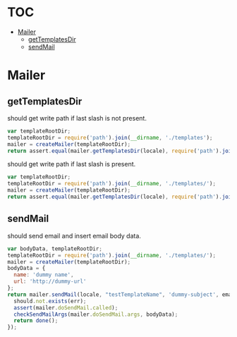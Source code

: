 # TOC
   - [Mailer](#mailer)
     - [getTemplatesDir](#mailer-gettemplatesdir)
     - [sendMail](#mailer-sendmail)
<a name=""></a>

<a name="mailer"></a>
# Mailer
<a name="mailer-gettemplatesdir"></a>
## getTemplatesDir
should get write path if last slash is not present.

```js
var templateRootDir;
templateRootDir = require('path').join(__dirname, './templates');
mailer = createMailer(templateRootDir);
return assert.equal(mailer.getTemplatesDir(locale), require('path').join(__dirname, './templates') + '/' + locale);
```

should get write path if last slash is present.

```js
var templateRootDir;
templateRootDir = require('path').join(__dirname, './templates/');
mailer = createMailer(templateRootDir);
return assert.equal(mailer.getTemplatesDir(locale), require('path').join(__dirname, './templates') + '/' + locale);
```

<a name="mailer-sendmail"></a>
## sendMail
should send email and insert email body data.

```js
var bodyData, templateRootDir;
templateRootDir = require('path').join(__dirname, './templates/');
mailer = createMailer(templateRootDir);
bodyData = {
  name: 'dummy name',
  url: 'http://dummy-url'
};
return mailer.sendMail(locale, "testTemplateName", 'dummy-subject', emailFrom, emailTo, bodyData, function(err, response) {
  should.not.exists(err);
  assert(mailer.doSendMail.called);
  checkSendMailArgs(mailer.doSendMail.args, bodyData);
  return done();
});
```

